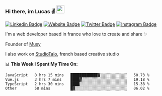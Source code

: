 ### Hi there, im Lucas ✌️ <img src="https://media.giphy.com/media/hvRJCLFzcasrR4ia7z/giphy.gif" width="25px">
[![Linkedin Badge](https://img.shields.io/badge/-LinkedIn-0e76a8?style=flat-square&logo=Linkedin&logoColor=white)](https://www.linkedin.com/in/lucasbellier/)
[![Website Badge](https://img.shields.io/badge/Website-3b5998?style=flat-square&logo=google-chrome&logoColor=white)](https://lucasblr.fr)
[![Twitter Badge](https://img.shields.io/badge/-Twitter-00acee?style=flat-square&logo=Twitter&logoColor=white)](https://twitter.com/ImJustLucas_)
[![Instagram Badge](https://img.shields.io/badge/-Instagram-e4405f?style=flat-square&logo=Instagram&logoColor=white)](https://instagram.com/luuucas.blr/)

I'm a web developer based in france who love to create and share ✨

Founder of [Musy](https://musy.app)

I also work on [StudioTalo](https://talodev.fr), french based creative studio

📊 **This Week I Spent My Time On:**
<!--START_SECTION:waka-->

```text
JavaScript   8 hrs 15 mins   ████████████▓░░░░░░░░░░░░   50.73 %
Vue.js       3 hrs 7 mins    ████▓░░░░░░░░░░░░░░░░░░░░   19.18 %
TypeScript   2 hrs 30 mins   ████░░░░░░░░░░░░░░░░░░░░░   15.38 %
Other        58 mins         █▓░░░░░░░░░░░░░░░░░░░░░░░   06.02 %
```

<!--END_SECTION:waka-->
